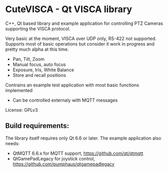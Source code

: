 # CuteVISCA - Qt VISCA library

C++, Qt based library and example application for controlling PTZ Cameras supporting the VISCA protocol.

Very basic at the moment, VISCA over UDP only, RS-422 not supported. Supports most of basic operations but consider it work in progress and pretty much alpha at this time.

* Pan, Tilt, Zoom
* Manual focus, auto focus
* Exposure, Iris, White Balance
* Store and recall positions

Contrains an example test application with most basic functions implemented

* Can be controlled externaly with MQTT messages

License: GPLv3

## Build requirements:

The library itself requires only Qt 6.6 or later. The example application also needs:

* QtMQTT 6.6.x for MQTT support, https://github.com/qt/qtmqtt
* QtGamePadLegacy for joystick control, https://github.com/pumphaus/qtgamepadlegacy

